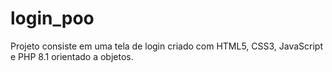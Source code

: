 # login_poo
Projeto consiste em uma tela de login criado com HTML5, CSS3, JavaScript e PHP 8.1 orientado a objetos.
